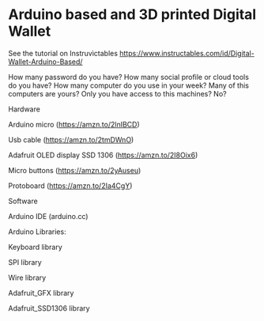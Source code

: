 # Arduino based and 3D printed Digital Wallet
See the tutorial on Instruvìctables
https://www.instructables.com/id/Digital-Wallet-Arduino-Based/

How many password do you have?
How many social profile or cloud tools do you have?
How many computer do you use in your week? Many of this computers are yours? Only you have access to this machines? No?

Hardware

Arduino micro (https://amzn.to/2lnIBCD)

Usb cable (https://amzn.to/2tmDWnO)

Adafruit OLED display SSD 1306 (https://amzn.to/2I8Oix6)

Micro buttons (https://amzn.to/2yAuseu)

Protoboard (https://amzn.to/2Ia4CgY)

Software

Arduino IDE (arduino.cc)

Arduino Libraries:

Keyboard library

SPI library

Wire library

Adafruit_GFX library

Adafruit_SSD1306 library
